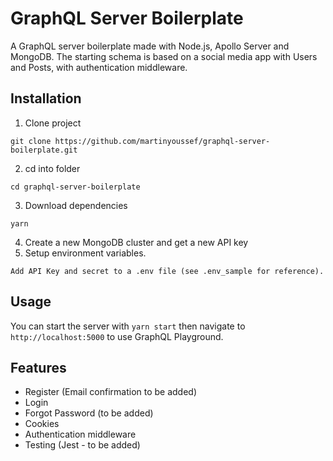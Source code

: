 # GraphQL Server Boilerplate

A GraphQL server boilerplate made with Node.js, Apollo Server and MongoDB. The starting schema is based on a social media app with Users and Posts, with authentication middleware.

## Installation

1. Clone project

```
git clone https://github.com/martinyoussef/graphql-server-boilerplate.git
```

2. cd into folder

```
cd graphql-server-boilerplate
```

3. Download dependencies

```
yarn
```

4. Create a new MongoDB cluster and get a new API key
5. Setup environment variables.

```
Add API Key and secret to a .env file (see .env_sample for reference).
```

## Usage

You can start the server with `yarn start` then navigate to `http://localhost:5000` to use GraphQL Playground.

## Features

- Register (Email confirmation to be added)
- Login
- Forgot Password (to be added)
- Cookies
- Authentication middleware
- Testing (Jest - to be added)

